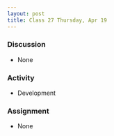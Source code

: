 ```yaml
---
layout: post
title: Class 27 Thursday, Apr 19
---
```


### Discussion

* None

### Activity

* Development

### Assignment

* None
